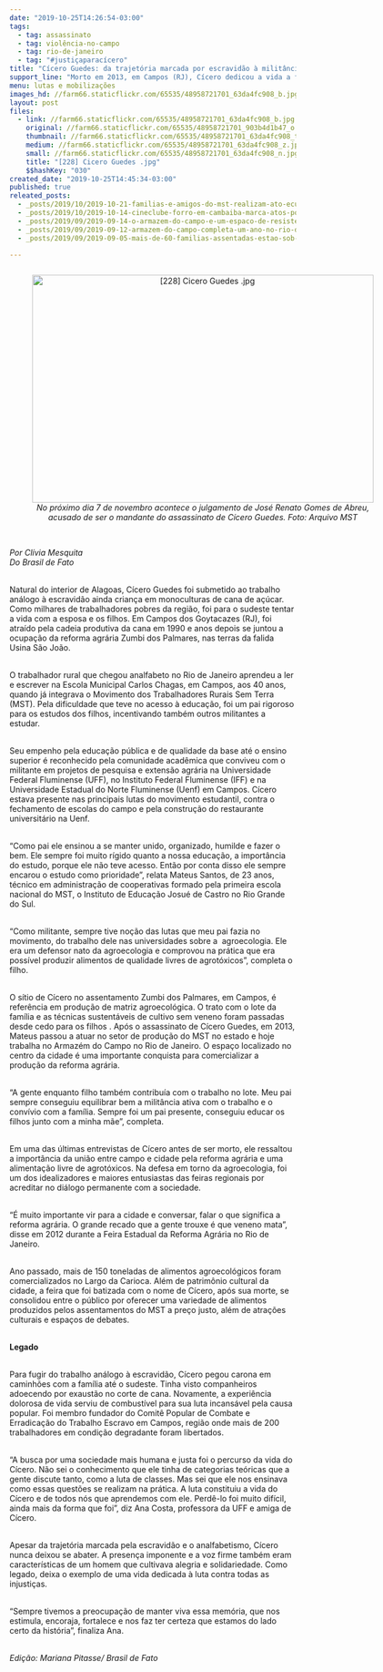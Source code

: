 ```yaml
---
date: "2019-10-25T14:26:54-03:00"
tags:
  - tag: assassinato
  - tag: violência-no-campo
  - tag: rio-de-janeiro
  - tag: "#justiçaparacícero"
title: "Cícero Guedes: da trajetória marcada por escravidão à militância no MST"
support_line: "Morto em 2013, em Campos (RJ), Cícero dedicou a vida a família e a luta popular; assassinato será julgado em novembro"
menu: lutas e mobilizações
images_hd: //farm66.staticflickr.com/65535/48958721701_63da4fc908_b.jpg
layout: post
files:
  - link: //farm66.staticflickr.com/65535/48958721701_63da4fc908_b.jpg
    original: //farm66.staticflickr.com/65535/48958721701_903b4d1b47_o.jpg
    thumbnail: //farm66.staticflickr.com/65535/48958721701_63da4fc908_t.jpg
    medium: //farm66.staticflickr.com/65535/48958721701_63da4fc908_z.jpg
    small: //farm66.staticflickr.com/65535/48958721701_63da4fc908_n.jpg
    title: "[228] Cicero Guedes .jpg"
    $$hashKey: "030"
created_date: "2019-10-25T14:45:34-03:00"
published: true
releated_posts:
  - _posts/2019/10/2019-10-21-familias-e-amigos-do-mst-realizam-ato-ecumenico-em-memoria-ao-companheiro-keno-no-parana.md
  - _posts/2019/10/2019-10-14-cineclube-forro-em-cambaiba-marca-atos-por-justica-a-cicero-guedes.md
  - _posts/2019/09/2019-09-14-o-armazem-do-campo-e-um-espaco-de-resistencia-no-centro-do-rio-de-janeiro.md
  - _posts/2019/09/2019-09-12-armazem-do-campo-completa-um-ano-no-rio-de-janeiro-com-programacao-cultural.md
  - _posts/2019/09/2019-09-05-mais-de-60-familias-assentadas-estao-sob-ameaca-de-despejo-em-macae-rj.md

---
```

<div style="text-align:center">
<figure class="image" style="display:inline-block"><img alt="[228] Cicero Guedes .jpg" height="400" src="//farm66.staticflickr.com/65535/48958721701_63da4fc908_b.jpg" width="600" />
<figcaption><em>No pr&oacute;ximo dia 7 de novembro acontece o julgamento de Jos&eacute; Renato Gomes de Abreu, acusado de ser o mandante do assassinato de&nbsp;C&iacute;cero Guedes. Foto: Arquivo MST</em></figcaption>
</figure>
</div>

<p><br />
<em>Por Cl&iacute;via Mesquita<br />
Do Brasil de Fato</em></p>

<p><br />
Natural do interior de Alagoas, C&iacute;cero Guedes foi submetido ao trabalho an&aacute;logo &agrave; escravid&atilde;o ainda crian&ccedil;a em monoculturas de cana de a&ccedil;&uacute;car. Como milhares de trabalhadores pobres da regi&atilde;o, foi para o sudeste tentar a vida com a esposa e os filhos. Em Campos dos Goytacazes (RJ), foi atra&iacute;do pela cadeia produtiva da cana em 1990 e anos depois se juntou a ocupa&ccedil;&atilde;o da reforma agr&aacute;ria Zumbi dos Palmares, nas terras da falida Usina S&atilde;o Jo&atilde;o.<br />
&nbsp;</p>

<p>O trabalhador rural que chegou analfabeto no Rio de Janeiro aprendeu a ler e escrever na Escola Municipal Carlos Chagas, em Campos, aos 40 anos, quando j&aacute; integrava o Movimento dos Trabalhadores Rurais Sem Terra (MST). Pela dificuldade que teve no acesso &agrave; educa&ccedil;&atilde;o, foi um pai rigoroso para os estudos dos filhos, incentivando tamb&eacute;m outros militantes a estudar.<br />
&nbsp;</p>

<p>Seu empenho pela educa&ccedil;&atilde;o p&uacute;blica e de qualidade da base at&eacute; o ensino superior &eacute; reconhecido pela comunidade acad&ecirc;mica que conviveu com o militante em projetos de pesquisa e extens&atilde;o agr&aacute;ria na Universidade Federal Fluminense (UFF), no Instituto Federal Fluminense (IFF) e na Universidade Estadual do Norte Fluminense (Uenf) em Campos. C&iacute;cero estava presente nas principais lutas do movimento estudantil, contra o fechamento de escolas do campo e pela constru&ccedil;&atilde;o do restaurante universit&aacute;rio na Uenf.&nbsp;&nbsp;<br />
&nbsp;</p>

<p>&ldquo;Como pai ele ensinou a se manter unido, organizado, humilde e fazer o bem. Ele sempre foi muito r&iacute;gido quanto a nossa educa&ccedil;&atilde;o, a import&acirc;ncia do estudo, porque ele n&atilde;o teve acesso. Ent&atilde;o por conta disso ele sempre encarou o estudo como prioridade&rdquo;, relata Mateus Santos, de 23 anos, t&eacute;cnico em administra&ccedil;&atilde;o de cooperativas formado pela primeira escola nacional do MST, o Instituto de Educa&ccedil;&atilde;o Josu&eacute; de Castro no Rio Grande do Sul.<br />
&nbsp;</p>

<p>&ldquo;Como militante, sempre tive no&ccedil;&atilde;o das lutas que meu pai fazia no movimento, do trabalho dele nas universidades sobre a&nbsp; agroecologia. Ele era um defensor nato da agroecologia e comprovou na pr&aacute;tica que era poss&iacute;vel produzir alimentos de qualidade livres de agrot&oacute;xicos&rdquo;, completa o filho.<br />
&nbsp;</p>

<p>O s&iacute;tio de C&iacute;cero no assentamento Zumbi dos Palmares, em Campos, &eacute; refer&ecirc;ncia em produ&ccedil;&atilde;o de matriz agroecol&oacute;gica. O trato com o lote da fam&iacute;lia e as t&eacute;cnicas sustent&aacute;veis de cultivo sem veneno foram passadas desde cedo para os filhos . Ap&oacute;s o assassinato de C&iacute;cero Guedes, em 2013, Mateus passou a atuar no setor de produ&ccedil;&atilde;o do MST no estado e hoje trabalha no Armaz&eacute;m do Campo no Rio de Janeiro. O espa&ccedil;o localizado no centro da cidade &eacute; uma importante conquista para comercializar a produ&ccedil;&atilde;o da reforma agr&aacute;ria.<br />
&nbsp;</p>

<p>&ldquo;A gente enquanto filho tamb&eacute;m contribu&iacute;a com o trabalho no lote. Meu pai sempre conseguiu equilibrar bem a milit&acirc;ncia ativa com o trabalho e o conv&iacute;vio com a fam&iacute;lia. Sempre foi um pai presente, conseguiu educar os filhos junto com a minha m&atilde;e&rdquo;, completa.<br />
&nbsp;</p>

<p>Em uma das &uacute;ltimas entrevistas de C&iacute;cero antes de ser morto, ele ressaltou a import&acirc;ncia da uni&atilde;o entre campo e cidade pela reforma agr&aacute;ria e uma alimenta&ccedil;&atilde;o livre de agrot&oacute;xicos. Na defesa em torno da agroecologia, foi um dos idealizadores e maiores entusiastas das feiras regionais por acreditar no di&aacute;logo permanente com a sociedade.&nbsp;<br />
&nbsp;</p>

<p>&ldquo;&Eacute; muito importante vir para a cidade e conversar, falar o que significa a reforma agr&aacute;ria. O grande recado que a gente trouxe &eacute; que veneno mata&rdquo;, disse em 2012 durante a Feira Estadual da Reforma Agr&aacute;ria no Rio de Janeiro.&nbsp;<br />
&nbsp;</p>

<p>Ano passado, mais de 150 toneladas de alimentos agroecol&oacute;gicos foram comercializados no Largo da Carioca. Al&eacute;m de patrim&ocirc;nio cultural da cidade, a feira que foi batizada com o nome de C&iacute;cero, ap&oacute;s sua morte, se consolidou entre o p&uacute;blico por oferecer uma variedade de alimentos produzidos pelos assentamentos do MST a pre&ccedil;o justo, al&eacute;m de atra&ccedil;&otilde;es culturais e espa&ccedil;os de debates.<br />
&nbsp;</p>

<p><strong>Legado</strong><br />
&nbsp;</p>

<p>Para fugir do trabalho an&aacute;logo &agrave; escravid&atilde;o, C&iacute;cero pegou carona em caminh&otilde;es com a fam&iacute;lia at&eacute; o sudeste. Tinha visto companheiros adoecendo por exaust&atilde;o no corte de cana. Novamente, a experi&ecirc;ncia dolorosa de vida serviu de combust&iacute;vel para sua luta incans&aacute;vel pela causa popular. Foi membro fundador do Comit&ecirc; Popular de Combate e Erradica&ccedil;&atilde;o do Trabalho Escravo em Campos, regi&atilde;o onde mais de 200 trabalhadores em condi&ccedil;&atilde;o degradante foram libertados.&nbsp;<br />
&nbsp;</p>

<p>&ldquo;A busca por uma sociedade mais humana e justa foi o percurso da vida do C&iacute;cero. N&atilde;o sei o conhecimento que ele tinha de categorias te&oacute;ricas que a gente discute tanto, como a luta de classes. Mas sei que ele nos ensinava como essas quest&otilde;es se realizam na pr&aacute;tica. A luta constituiu a vida do C&iacute;cero e de todos n&oacute;s que aprendemos com ele. Perd&ecirc;-lo foi muito dif&iacute;cil, ainda mais da forma que foi&rdquo;, diz Ana Costa, professora da UFF e amiga de C&iacute;cero.<br />
&nbsp;</p>

<p>Apesar da trajet&oacute;ria marcada pela escravid&atilde;o e o analfabetismo, C&iacute;cero nunca deixou se abater. A presen&ccedil;a imponente e a voz firme tamb&eacute;m eram caracter&iacute;sticas de um homem que cultivava alegria e solidariedade. Como legado, deixa o exemplo de uma vida dedicada &agrave; luta contra todas as injusti&ccedil;as.&nbsp;<br />
&nbsp;</p>

<p>&ldquo;Sempre tivemos a preocupa&ccedil;&atilde;o de manter viva essa mem&oacute;ria, que nos estimula, encoraja, fortalece e nos faz ter certeza que estamos do lado certo da hist&oacute;ria&rdquo;, finaliza Ana.<br />
&nbsp;</p>

<p><em>Edi&ccedil;&atilde;o: Mariana Pitasse/ Brasil de Fato</em></p>
